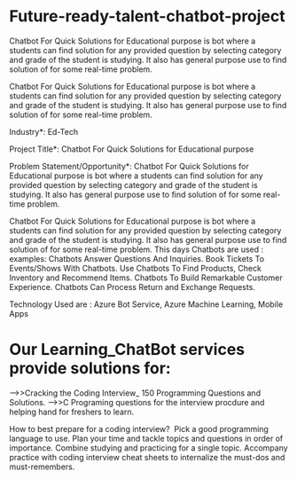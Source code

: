 # Future-ready-talent-chatbot-project
 Chatbot For Quick Solutions for Educational purpose is bot where a students can find solution for any provided question by selecting category and grade of the student is studying. It also has general purpose use to find solution of for some real-time problem.

Chatbot For Quick Solutions for Educational purpose is bot where a students can find solution for any provided question by selecting category and grade of the student is studying. It also has general purpose use to find solution of for some real-time problem.

Industry*: Ed-Tech

Project Title*: Chatbot For Quick Solutions for Educational purpose

Problem Statement/Opportunity*: Chatbot For Quick Solutions for Educational purpose is bot where a students can find solution for any provided question by selecting category and grade of the student is studying. It also has general purpose use to find solution of for some real-time problem.

Chatbot For Quick Solutions for Educational purpose is bot where a students can find solution for any provided question by selecting category and grade of the student is studying. It also has general purpose use to find solution of for some real-time problem. This days Chatbots are used : examples: Chatbots Answer Questions And Inquiries. Book Tickets To Events/Shows With Chatbots. Use Chatbots To Find Products, Check Inventory and Recommend Items. Chatbots To Build Remarkable Customer Experience. Chatbots Can Process Return and Exchange Requests.

Technology Used are : Azure Bot Service, Azure Machine Learning, Mobile Apps

<h1>Our Learning_ChatBot services provide solutions for:</h1> 
-->>Cracking the Coding Interview_ 150 Programming Questions and Solutions.
-->>C Programing questions for the interview procdure and helping hand for freshers to learn.


How to best prepare for a coding interview? ​
Pick a good programming language to use.
Plan your time and tackle topics and questions in order of importance.
Combine studying and practicing for a single topic.
Accompany practice with coding interview cheat sheets to internalize the must-dos and must-remembers.
